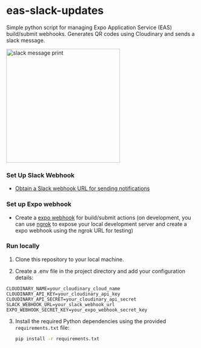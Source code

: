 # eas-slack-updates
Simple python script for managing Expo Application Service (EAS) build/submit webhooks. Generates QR codes using Cloudinary and sends a slack message.

 <img src="https://github.com/lumamontes/eas-slack-updates/assets/60052718/0cfd0bc3-5319-4e60-b2cc-2e5295851f81" width="300"  alt="slack message print">

### Set Up Slack Webhook
- [Obtain a Slack webhook URL for sending notifications](https://api.slack.com/messaging/webhooks)

### Set up Expo webhook

- Create a [expo webhook](https://docs.expo.dev/eas/webhooks/) for build/submit actions (on development, you can use [ngrok](https://ngrok.com/) to expose your local development server and create a expo webhook using the ngrok URL for testing)

### Run locally

1. Clone this repository to your local machine.

2. Create a .env file in the project directory and add your configuration details:
 
```
CLOUDINARY_NAME=your_cloudinary_cloud_name
CLOUDINARY_API_KEY=your_cloudinary_api_key
CLOUDINARY_API_SECRET=your_cloudinary_api_secret
SLACK_WEBHOOK_URL=your_slack_webhook_url
EXPO_WEBHOOK_SECRET_KEY=your_expo_webhook_secret_key
```

3. Install the required Python dependencies using the provided `requirements.txt` file:

   ```bash
   pip install -r requirements.txt
